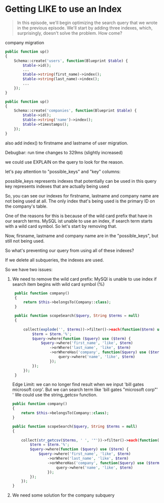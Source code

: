 # Getting LIKE to use an Index

> In this episode, we'll begin optimizing the search query that we wrote in the previous episode. We'll start by adding three indexes, which, surprisingly, doesn't solve the problem. How come?

company migration

```php
public function up()
{
    Schema::create('users', function(Blueprint $table) {
        $table->id();
        ...
        $table->string(first_name)->index();
        $table->string(last_name)->index();
        ...
    });
}

public function up()
{
    Schema::create('companies', function(Blueprint $table) {
        $table->id();
        $table->string('name')->index();
        $table->timestamps();
    });
}
```

also add index() to firstname and lastname of user migration.

Debugbar: run time changes to 329ms (slightly increased)

we could use EXPLAIN on the query to look for the reason.

let's pay attention to "possible_keys" and "key" columns:

possible_keys represents indexes that potentially can be used in this query
key represents indexes that are actually being used

So, you can see our indexes for firstname, lastname and company name are not being used at all. The only index that's being used is the primary ID on the company's table.

One of the reasons for this is because of the wild card prefix that have in our search terms. MySQL ist unable to use an index, if  search term starts with a wild card symbol. So let's start by removing that.

Now, firsname, lastname and company name are in the "possible_keys", but still not being used.

So what's preventing our query from using all of these indexes?

If we delete all subqueries, the indexes are used.

So we have two issues:

1. We need to remove the wild card prefix: MySQl is unable to use index if search item begins with wild card symbol (%)

   ```php
    public function company()
    {
        return $this->belongsTo(Company::class);
    }

    public function scopeSearch($query, String $terms = null)
    {
        
        collect(explode('', $terms))->filter()->each(function($term) use($query){
            $term = $term.'%';
            $query->where(function ($query) use ($term) {
                $query->where('first_name', 'like', $term)
                    ->orWhere('last_name', 'like', $term)
                    ->orWhereHas('company', function($query) use ($term){
                        query->where('name', 'like', $term)
                    });
            });
        });
    }
    ```

    Edge Limit: we can no longer find result when we input 'bill gates microsoft corp'.
    But we can search term like 'bill gates "microsoft corp"'
    '
    We could use the string_getcsv function.

    ```php
    public function company()
    {
        return $this->belongsTo(Company::class);
    }

    public function scopeSearch($query, String $terms = null)
    {
        
        collect(str_getcsv($terms, ' ', '"'))->filter()->each(function($term) use($query){
            $term = $term.'%';
            $query->where(function ($query) use ($term) {
                $query->where('first_name', 'like', $term)
                    ->orWhere('last_name', 'like', $term)
                    ->orWhereHas('company', function($query) use ($term){
                        query->where('name', 'like', $term)
                    });
            });
        });
    }
    ```

1. We need  some solution for the company subquery
